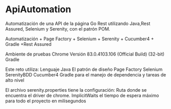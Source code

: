 # ApiAutomation
Automatización de una API de la página Go Rest utilizando Java,Rest Assured, Selenium y Serenity, con el patrón POM.

Automatización + Page Factory + Selenium + Serenity + Cucumber4 + Gradle +Rest Assured

Ambiente de pruebas Chrome Versión 83.0.4103.106 (Official Build) (32-bit) Gradle

Este reto utiliza: 
Lenguaje Java 
El patrón de diseño Page Factory 
Selenium SerenityBDD 
Cucumber4 
Gradle para el manejo de dependencia y tareas de alto nivel

El archivo serenity.properties tiene la configuración:
Ruta donde se encuentra el driver de chrome. 
ImplicitWaits el tiempo de espera máximo para todo el proyecto en milisegundos
